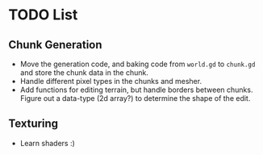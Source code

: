 # TODO List

## Chunk Generation

- Move the generation code, and baking code from `world.gd` to `chunk.gd` and store the chunk data in the chunk.
- Handle different pixel types in the chunks and mesher.
- Add functions for editing terrain, but handle borders between chunks. Figure out a data-type (2d array?) to determine the shape of the edit.

## Texturing

- Learn shaders :)
